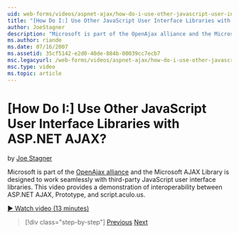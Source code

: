 ```yaml
---
uid: web-forms/videos/aspnet-ajax/how-do-i-use-other-javascript-user-interface-libraries-with-aspnet-ajax
title: "[How Do I:] Use Other JavaScript User Interface Libraries with ASP.NET AJAX? | Microsoft Docs"
author: JoeStagner
description: "Microsoft is part of the OpenAjax alliance and the Microsoft AJAX Library is designed to work seamlessly with third-party JavaScript user interface libraries..."
ms.author: riande
ms.date: 07/16/2007
ms.assetid: 35cf5142-e2d0-40de-884b-00039cc7ecb7
msc.legacyurl: /web-forms/videos/aspnet-ajax/how-do-i-use-other-javascript-user-interface-libraries-with-aspnet-ajax
msc.type: video
ms.topic: article
---
```

# [How Do I:] Use Other JavaScript User Interface Libraries with ASP.NET AJAX?

by [Joe Stagner](https://github.com/JoeStagner)

Microsoft is part of the [OpenAjax alliance](http://www.openajax.org/) and the Microsoft AJAX Library is designed to work seamlessly with third-party JavaScript user interface libraries. This video provides a demonstration of interoperability between ASP.NET AJAX, Prototype, and script.aculo.us.

[&#9654; Watch video (13 minutes)](https://channel9.msdn.com/Blogs/ASP-NET-Site-Videos/how-do-i-use-other-javascript-user-interface-libraries-with-aspnet-ajax)

> [!div class="step-by-step"]
> [Previous](how-do-i-choose-between-methods-of-ajax-page-updates.md)
> [Next](how-do-i-use-the-aspnet-ajax-profile-services.md)

